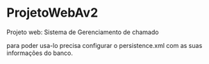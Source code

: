 # ProjetoWebAv2
Projeto web: Sistema de Gerenciamento de chamado

para poder usa-lo precisa configurar o persistence.xml com as suas informações do banco.


